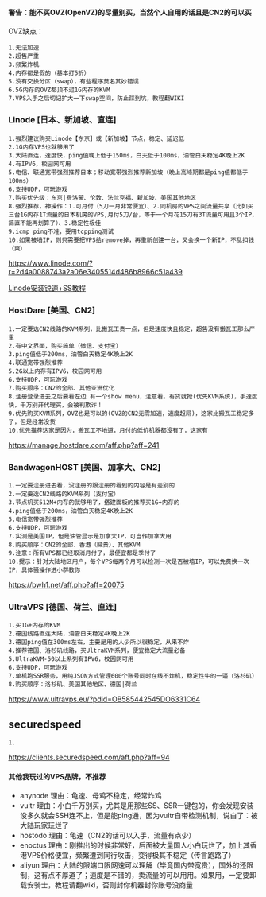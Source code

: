 #### 警告：能不买OVZ(OpenVZ)的尽量别买，当然个人自用的话且是CN2的可以买
OVZ缺点：
````
1.无法加速
2.超售严重
3.频繁炸机
4.内存都是假的（基本打5折）
5.没有交换分区（swap），有些程序莫名其妙错误
6.5G内存的OVZ都顶不过1G内存的KVM
7.VPS入手之后切记扩大一下swap空间，防止踩到坑，教程翻WIKI
````

### Linode [日本、新加坡、直连]
````
1.强烈建议购买Linode【东京】或【新加坡】节点，稳定、延迟低
2.1G内存VPS也就够用了
3.大陆直连，速度快，ping值晚上低于150ms，白天低于100ms，油管白天稳定4K晚上2K
4.有IPV6，校园网可用
5.电信、联通宽带强烈推荐日本；移动宽带强烈推荐新加坡（晚上高峰期都是ping值都低于100ms）
6.支持UDP，可玩游戏
7.购买优先级：东京|费洛蒙、伦敦、法兰克福、新加坡、美国其他地区
8.强烈推荐，神操作：1.可月付（5刀一月非常便宜）、2.同机房的VPS之间流量共享（比如买三台1G内存1T流量的日本机房的VPS,月付5刀/台，等于一个月花15刀有3T流量可用且3个IP，简直不能再划算了）、3.稳定性极佳
9.icmp ping不准，要用tcpping测试
10.如果被墙IP，则只需要把VPS给remove掉，再重新创建一台，又会换一个新IP，不乱扣钱（爽）
````
https://www.linode.com/?r=2d4a0088743a2a06e3405514d486b8966c51a439

[Linode安装锐速+SS教程](https://github.com/ssrpanel/SSRPanel/wiki/Linode%EF%BC%88CentOS7%EF%BC%89%E5%AE%89%E8%A3%85%E9%94%90%E9%80%9F-SS)

### HostDare [美国、CN2]
```
1.一定要选CN2线路的KVM系列，比搬瓦工贵一点，但是速度快且稳定，超售没有搬瓦工那么严重
2.有中文界面，购买简单（微信、支付宝）
3.ping值低于200ms，油管白天稳定4K晚上2K
4.联通宽带强烈推荐
5.2G以上内存有IPV6，校园网可用
6.支持UDP，可玩游戏
7.购买顺序：CN2的全部、其他亚洲优化
8.注册登录进去之后要看左边 有一个show menu，注意看。有货就抢(优先KVM系统)，手速度快，千万别开代理买，会被判欺诈！
9.优先购买KVM系列，OVZ也是可以的(OVZ的CN2无需加速，速度超屌)，这家比搬瓦工稳定多了，但是经常没货
10.优先推荐这家是因为，搬瓦工不地道，月付的低价机器都没有了，这家有
```
https://manage.hostdare.com/aff.php?aff=241


### BandwagonHOST [美国、加拿大、CN2]
```
1.一定要注册进去看，没注册的跟注册的看到的内容是有差别的
2.一定要选CN2线路的KVM系列（支付宝）
3.节点机买512M+内存的就够用了，搭建面板的推荐买1G+内存的
4.ping值低于200ms，油管白天稳定4K晚上2K
5.电信宽带强烈推荐
6.支持UDP，可玩游戏
7.实测是美国IP，但是油管显示是加拿大IP，可当作加拿大用
8.购买顺序：CN2的全部、香港（贼贵）、其他KVM
9.注意：所有VPS都已经取消月付了，最便宜都是季付了
10.提示：针对大陆地区用户，每个VPS每两个月可以检测一次是否被墙IP，可以免费换一次IP，具体骚操作进小群教你
````
https://bwh1.net/aff.php?aff=20075


### UltraVPS [德国、荷兰、直连]
```
1.买1G+内存的KVM
2.德国线路直连大陆，油管白天稳定4K晚上2K
3.德国ping值在300ms左右，主要是用的人少所以很稳定，从来不炸
4.推荐德国、洛杉矶线路，买UltraKVM系列，便宜稳定大流量必备
5.UltraKVM-50以上系列有IPV6，校园网可用
6.支持UDP，可玩游戏
7.单机跑SSR服务，用纯JSON方式管理600个账号同时在线不炸机，稳定性牛的一逼（洛杉矶）
8.购买顺序：洛杉矶、美国其他地区、德国|荷兰
```
https://www.ultravps.eu/?pdid=OB585442545DO6331C64

## securedspeed
```
1.
```
https://clients.securedspeed.com/aff.php?aff=94

#### 其他我玩过的VPS品牌，不推荐
- anynode 理由：龟速、母鸡不稳定，经常炸鸡
- vultr 理由：小白千万别买，尤其是用那些SS、SSR一键包的，你会发现安装没多久就会SSH连不上，但是能ping通，因为vultr自带检测机制，说白了：被大陆玩家玩烂了
- hostodo 理由：龟速（CN2的话可以入手，流量有点少）
- enoctus 理由：刚推出的时候非常好，后面被大量国人小白玩烂了，加上其香港VPS价格便宜，频繁遭到同行攻击，变得极其不稳定（传言跑路了）
- aliyun 理由：大陆的限端口限网速可以理解（毕竟国内带宽贵），国外的还限制，这有点不厚道了；速度是不错的，卖流量的可以用用。如果用，一定要卸载安骑士，教程请翻wiki，否则封你机器封你账号没商量